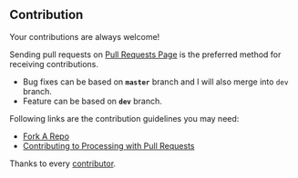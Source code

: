 ## Contribution ##

Your contributions are always welcome!

Sending pull requests on [Pull Requests Page](https://github.com/tankywoo/simiki/pulls) is the preferred method for receiving contributions.

* Bug fixes can be based on **`master`** branch and I will also merge into `dev` branch.
* Feature can be based on **`dev`** branch.

Following links are the contribution guidelines you may need:

* [Fork A Repo](https://help.github.com/articles/fork-a-repo/)
* [Contributing to Processing with Pull Requests](https://github.com/processing/processing/wiki/Contributing-to-Processing-with-Pull-Requests)

Thanks to every [contributor](https://github.com/tankywoo/simiki/graphs/contributors).
